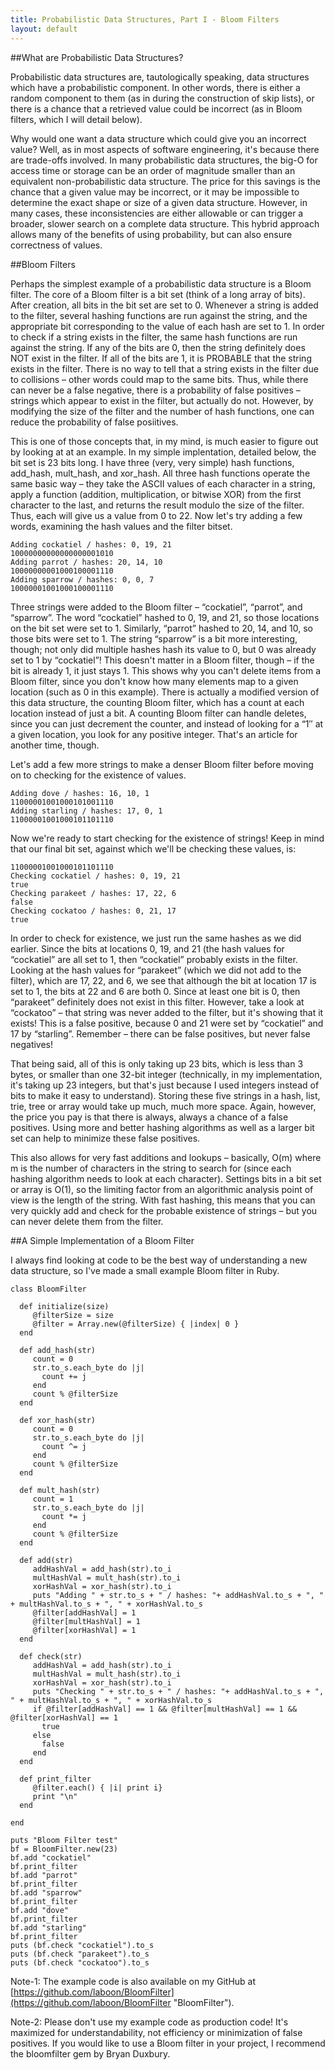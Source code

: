 ```yaml
---
title: Probabilistic Data Structures, Part I - Bloom Filters
layout: default
---
```


##What are Probabilistic Data Structures?

Probabilistic data structures are, tautologically speaking, data structures which have a probabilistic component.  In other words, there is either a random component to them (as in during the construction of skip lists), or there is a chance that a retrieved value could be incorrect (as in Bloom filters, which I will detail below).

Why would one want a data structure which could give you an incorrect value?  Well, as in most aspects of software engineering, it's because there are trade-offs involved.  In many probabilistic data structures, the big-O for access time or storage can be an order of magnitude smaller than an equivalent non-probabilistic data structure.  The price for this savings is the chance that a given value may be incorrect, or it may be impossible to determine the exact shape or size of a given data structure.  However, in many cases, these inconsistencies are either allowable or can trigger a broader, slower search on a complete data structure.  This hybrid approach allows many of the benefits of using probability, but can also ensure correctness of values.

##Bloom Filters

Perhaps the simplest example of a probabilistic data structure is a Bloom filter.  The core of a Bloom filter is a bit set (think of a long array of bits).  After creation, all bits in the bit set are set to 0.  Whenever a string is added to the filter, several hashing functions are run against the string, and the appropriate bit corresponding to the value of each hash are set to 1.  In order to check if a string exists in the filter, the same hash functions are run against the string.  If any of the bits are 0, then the string definitely does NOT exist in the filter.  If all of the bits are 1, it is PROBABLE that the string exists in the filter.  There is no way to tell that a string exists in the filter due to collisions – other words could map to the same bits.  Thus, while there can never be a false negative, there is a probability of false positives – strings which appear to exist in the filter, but actually do not. However, by modifying the size of the filter and the number of hash functions, one can reduce the probability of false posiitives.

This is one of those concepts that, in my mind, is much easier to figure out by looking at at an example.  In my simple implentation, detailed below, the bit set is 23 bits long.  I have three (very, very simple) hash functions, add_hash, mult_hash, and xor_hash.  All three hash functions operate the same basic way – they take the ASCII values of each character in a string, apply a function (addition, multiplication, or bitwise XOR) from the first character to the last, and returns the result modulo the size of the filter.  Thus, each will give us a value from 0 to 22.  Now let's try adding a few words, examining the hash values and the filter bitset.

```
Adding cockatiel / hashes: 0, 19, 21
10000000000000000001010
Adding parrot / hashes: 20, 14, 10
10000000001000100001110
Adding sparrow / hashes: 0, 0, 7
10000001001000100001110
```

Three strings were added to the Bloom filter – “cockatiel”, “parrot”, and “sparrow”.  The word “cockatiel” hashed to 0, 19,  and 21, so those locations on the bit set were set to 1.  Similarly, “parrot” hashed to 20, 14, and 10, so those bits were set to 1.  The string “sparrow” is a bit more interesting, though; not only did multiple hashes hash its value to 0, but 0 was already set to 1 by “cockatiel”!  This doesn't matter in a Bloom filter, though – if the bit is already 1, it just stays 1.  This shows why you can't delete items from a Bloom filter, since you don't know how many elements map to a given location (such as 0 in this example).  There is actually a modified version of this data structure, the counting Bloom filter, which has a count at each location instead of just a bit.  A counting Bloom filter can handle deletes, since you can just decrement the counter, and instead of looking for a “1″ at a given location, you look for any positive integer.  That's an article for another time, though.

Let's add a few more strings to make a denser Bloom filter before moving on to checking for the existence of values.

```
Adding dove / hashes: 16, 10, 1
11000001001000101001110
Adding starling / hashes: 17, 0, 1
11000001001000101101110
```

Now we're ready to start checking for the existence of strings!  Keep in mind that our final bit set, against which we'll be checking these values, is:

```
11000001001000101101110
Checking cockatiel / hashes: 0, 19, 21
true
Checking parakeet / hashes: 17, 22, 6
false
Checking cockatoo / hashes: 0, 21, 17
true
```

In order to check for existence, we just run the same hashes as we did earlier.  Since the bits at locations 0, 19, and 21 (the hash values for “cockatiel” are all set to 1, then “cockatiel” probably exists in the filter.  Looking at the hash values for “parakeet” (which we did not add to the filter), which are 17, 22, and 6, we see that although the bit at location 17 is set to 1, the bits at 22 and 6 are both 0.  Since at least one bit is 0, then “parakeet” definitely does not exist in this filter.   However, take a look at “cockatoo” – that string was never added to the filter, but it's showing that it exists!  This is a false positive, because 0 and 21 were set by “cockatiel” and 17 by “starling”.  Remember – there can be false positives, but never false negatives!

That being said, all of this is only taking up 23 bits, which is less than 3 bytes, or smaller than one 32-bit integer (technically, in my implementation, it's taking up 23 integers, but that's just because I used integers instead of bits to make it easy to understand).  Storing these five strings in a hash, list, trie, tree or array would take up much, much more space.  Again, however, the price you pay is that there is always, always a chance of a false positives.  Using more and better hashing algorithms as well as a larger bit set can help to minimize these false positives.

This also allows for very fast additions and lookups – basically, O(m) where m is the number of characters in the string to search for (since each hashing algorithm needs to look at each character).  Settings bits in a bit set or array is O(1), so the limiting factor from an algorithmic analysis point of view is the length of the string. With fast hashing, this means that you can very quickly add and check for the probable existence of strings – but you can never delete them from the filter.

##A Simple Implementation of a Bloom Filter

I always find looking at code to be the best way of understanding a new data structure, so I've made a small example Bloom filter in Ruby.

```
class BloomFilter

  def initialize(size)
     @filterSize = size
     @filter = Array.new(@filterSize) { |index| 0 }
  end

  def add_hash(str)
     count = 0
     str.to_s.each_byte do |j|
       count += j
     end
     count % @filterSize
  end

  def xor_hash(str)
     count = 0
     str.to_s.each_byte do |j|
       count ^= j
     end
     count % @filterSize
  end

  def mult_hash(str)
     count = 1
     str.to_s.each_byte do |j|
       count *= j
     end
     count % @filterSize
  end

  def add(str)
     addHashVal = add_hash(str).to_i
     multHashVal = mult_hash(str).to_i
     xorHashVal = xor_hash(str).to_i
     puts "Adding " + str.to_s + " / hashes: "+ addHashVal.to_s + ", " + multHashVal.to_s + ", " + xorHashVal.to_s
     @filter[addHashVal] = 1
     @filter[multHashVal] = 1
     @filter[xorHashVal] = 1
  end

  def check(str)
     addHashVal = add_hash(str).to_i
     multHashVal = mult_hash(str).to_i
     xorHashVal = xor_hash(str).to_i
     puts "Checking " + str.to_s + " / hashes: "+ addHashVal.to_s + ", " + multHashVal.to_s + ", " + xorHashVal.to_s
     if @filter[addHashVal] == 1 && @filter[multHashVal] == 1 && @filter[xorHashVal] == 1
       true
     else
       false
     end
  end

  def print_filter
     @filter.each() { |i| print i}
     print "\n"
  end

end

puts "Bloom Filter test"
bf = BloomFilter.new(23)
bf.add "cockatiel"
bf.print_filter
bf.add "parrot"
bf.print_filter
bf.add "sparrow"
bf.print_filter
bf.add "dove"
bf.print_filter
bf.add "starling"
bf.print_filter
puts (bf.check "cockatiel").to_s
puts (bf.check "parakeet").to_s
puts (bf.check "cockatoo").to_s
```

Note-1: The example code is also available on my GitHub at [https://github.com/laboon/BloomFilter](https://github.com/laboon/BloomFilter "BloomFilter").

Note-2: Please don't use my example code as production code!  It's maximized for understandability, not efficiency or minimization of false positives.  If you would like to use a Bloom filter in your project, I recommend the bloomfilter gem by Bryan Duxbury.